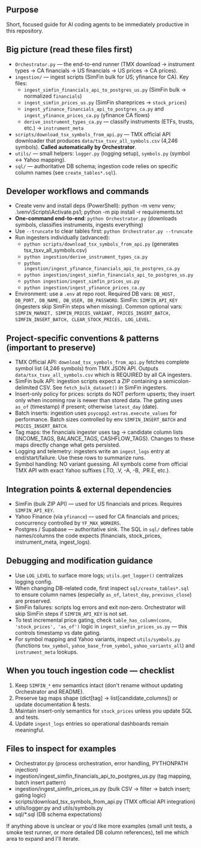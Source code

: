 ## Purpose
Short, focused guide for AI coding agents to be immediately productive in this repository.

## Big picture (read these files first)
- `Orchestrator.py` — the end-to-end runner (TMX download → instrument types → CA financials → US financials → US prices → CA prices).
- `ingestion/` — ingest scripts (SimFin bulk for US; yfinance for CA). Key files:
  - `ingest_simfin_financials_api_to_postgres_us.py` (SimFin bulk → normalized `financials`)
  - `ingest_simfin_prices_us.py` (SimFin shareprices → `stock_prices`)
  - `ingest_yfinance_financials_api_to_postgres_ca.py` and `ingest_yfinance_prices_ca.py` (yfinance CA flows)
  - `derive_instrument_types_ca.py` — classify instruments (ETFs, trusts, etc.) → `instrument_meta`
- `scripts/download_tsx_symbols_from_api.py` — TMX official API downloader that produces `data/tsx_tsxv_all_symbols.csv` (4,246 symbols). **Called automatically by Orchestrator**.
- `utils/` — small helpers: `logger.py` (logging setup), `symbols.py` (symbol ↔ Yahoo mapping).
- `sql/` — authoritative DB schema; ingestion code relies on specific column names (see `create_tables*.sql`).

## Developer workflows and commands
- Create venv and install deps (PowerShell):
  python -m venv venv; .\venv\Scripts\Activate.ps1; python -m pip install -r requirements.txt
- **One-command end-to-end**: `python Orchestrator.py` (downloads symbols, classifies instruments, ingests everything)
- Use `--truncate` to clear tables first: `python Orchestrator.py --truncate`
- Run ingesters individually (advanced):
  - `python scripts/download_tsx_symbols_from_api.py` (generates tsx_tsxv_all_symbols.csv)
  - `python ingestion/derive_instrument_types_ca.py`
  - `python ingestion/ingest_yfinance_financials_api_to_postgres_ca.py`
  - `python ingestion/ingest_simfin_financials_api_to_postgres_us.py`
  - `python ingestion/ingest_simfin_prices_us.py`
  - `python ingestion/ingest_yfinance_prices_ca.py`
- Environment: use a `.env` at repo root. Required DB vars: `DB_HOST, DB_PORT, DB_NAME, DB_USER, DB_PASSWORD`.
  SimFin: `SIMFIN_API_KEY` (ingesters skip SimFin steps when missing). Common optional vars: `SIMFIN_MARKET, SIMFIN_PRICES_VARIANT, PRICES_INSERT_BATCH, SIMFIN_INSERT_BATCH, CLEAR_STOCK_PRICES, LOG_LEVEL`.

## Project-specific conventions & patterns (important to preserve)
- TMX Official API: `download_tsx_symbols_from_api.py` fetches complete symbol list (4,246 symbols) from TMX JSON API. Outputs `data/tsx_tsxv_all_symbols.csv` which is REQUIRED by all CA ingesters.
- SimFin bulk API: ingestion scripts expect a ZIP containing a semicolon-delimited CSV. See `fetch_bulk_dataset()` in SimFin ingesters.
- Insert-only policy for prices: scripts do NOT perform upserts; they insert only when incoming row is newer than stored data. The gating uses `as_of` (timestamp) if present; otherwise `latest_day` (date).
- Batch inserts: ingestion uses `psycopg2.extras.execute_values` for performance. Batch sizes controlled by env `SIMFIN_INSERT_BATCH` and `PRICES_INSERT_BATCH`.
- Tag maps: the financials ingester uses tag → candidate column lists (INCOME_TAGS, BALANCE_TAGS, CASHFLOW_TAGS). Changes to these maps directly change what gets persisted.
- Logging and telemetry: ingesters write an `ingest_logs` entry at end/start/failure. Use these rows to summarize runs.
- Symbol handling: NO variant guessing. All symbols come from official TMX API with exact Yahoo suffixes (.TO, .V, -A, -B, .PR.E, etc.).

## Integration points & external dependencies
- SimFin (bulk ZIP API) — used for US financials and prices. Requires `SIMFIN_API_KEY`.
- Yahoo Finance (via `yfinance`) — used for CA financials and prices; concurrency controlled by `YF_MAX_WORKERS`.
- Postgres / Supabase — authoritative sink. The SQL in `sql/` defines table names/columns the code expects (financials, stock_prices, instrument_meta, ingest_logs).

## Debugging and modification guidance
- Use `LOG_LEVEL` to surface more logs; `utils.get_logger()` centralizes logging config.
- When changing DB-related code, first inspect `sql/create_tables*.sql` to ensure column names (especially `as_of`, `latest_day`, `previous_close`) are preserved.
- SimFin failures: scripts log errors and exit non‑zero. Orchestrator will skip SimFin steps if `SIMFIN_API_KEY` is not set.
- To test incremental price gating, check `table_has_column(conn, 'stock_prices', 'as_of')` logic in `ingest_simfin_prices_us.py` — this controls timestamp vs date gating.
- For symbol mapping and Yahoo variants, inspect `utils/symbols.py` (functions `tmx_symbol`, `yahoo_base_from_symbol`, `yahoo_variants_all`) and `instrument_meta` lookups.

## When you touch ingestion code — checklist
1. Keep `SIMFIN_*` env semantics intact (don't rename without updating Orchestrator and README).
2. Preserve tag maps shape (dict[tag] -> list[candidate_columns]) or update documentation & tests.
3. Maintain insert-only semantics for `stock_prices` unless you update SQL and tests.
4. Update `ingest_logs` entries so operational dashboards remain meaningful.

## Files to inspect for examples
- Orchestrator.py (process orchestration, error handling, PYTHONPATH injection)
- ingestion/ingest_simfin_financials_api_to_postgres_us.py (tag mapping, batch insert pattern)
- ingestion/ingest_simfin_prices_us.py (bulk CSV -> filter -> batch insert; gating logic)
- scripts/download_tsx_symbols_from_api.py (TMX official API integration)
- utils/logger.py and utils/symbols.py
- sql/*.sql (DB schema expectations)

If anything above is unclear or you'd like more examples (small unit tests, a smoke test runner, or more detailed DB column references), tell me which area to expand and I'll iterate.
